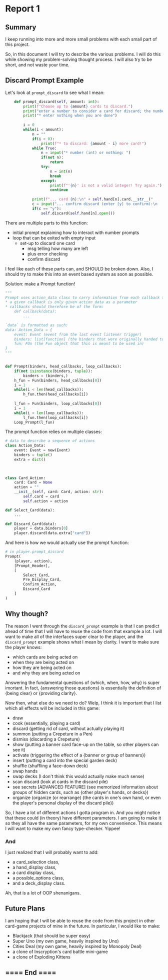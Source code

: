 # Report 1

## Summary
I keep running into more and more small problems with each small part of this project.

So, in this document I will try to describe the various problems. I will do this while showing my problem-solving thought process. I will also try to be short, and not waste your time.

## Discard Prompt Example
Let's look at `prompt_discard` to see what I mean:

```py
    def prompt_discard(self, amount: int):
        print(f"Choose up to {amount} cards to discard.")
        print("enter a number to consider a card for discard; the number is the index of that card within your hand;")
        print("* enter nothing when you are done")
        
        i = 0
        while(i < amount):
            n = ""
            if(i > 0):
                print(f"* to discard: {amount - i} more card!")
            while True:
                n = input("* number (int) or nothing: ")
                if(not n):
                    return
                try:
                    n = int(n)
                    break
                except:
                    print(f"'{n}' is not a valid integer! Try again.")
                    continue
            
            print(f"... card {n}:\n" + self.hand[n].card.__str__("    | "))
            c = input("... confirm discard (enter [y] to confirm):\n    | ")
            if(c == "y"):
                self.discard(self.hand[n].open())
```

There are multiple parts to this function:
* initial prompt explaining how to interact with number prompts
* loop that can be exited with empty input
    * set-up to discard one card
        * msg telling how many are left
        * plus error checking
        * confirm discard

I feel like each of these parts can, and SHOULD be broken down. Also, I should try to make this into an event based system as soon as possible.

Solution: make a Prompt function!
```py
"""
Prompt uses action_data class to carry information from each callback to the next
* a given callback is only given action_data as a parameter
* callbacks should therefore be of the form:
    def callback(data):
        ...

`data` is formatted as such:
data: Action_Data = {
    event: Event (event from the last event listener trigger)
    binders: list[function] (the binders that were originally handed to Prompt)
    fun: FUn (the Fun object that this is meant to be used in)
} 
"""


def Prompt(binders, head_callbacks, loop_callbacks):
    if(not isinstance(binders, tuple)):
        binders = (binders,)
    h_fun = Fun(binders, head_callbacks[0])
    i = 1
    while(i < len(head_callbacks)):
        h_fun.then(head_callbacks[i])
    
    l_fun = Fun(binders, loop_callbacks[0])
    i = 1
    while(i < len(loop_callbacks)):
        l_fun.then(loop_callbacks[i])
    Loop_Prompt(l_fun)

```

The prompt function relies on multiple classes:
```py
# data to describe a sequence of actions
class Action_Data:
    event: Event = new(Event)
    binders = tuple()
    extra = dict()
    
    

class Card_Action:
    card: Card = None
    action = ""
    __init__(self, card: Card, action: str):
        self.card = card
        self.action = action

def Select_Card(data):
    ...

def Discard_Card(data):
    player = data.binders[0]
    player.discard(data.extra["card"])

```

And here is how we would actually use the prompt function:
```py
# in player.prompt_discard
Prompt(
    (player, action),
    [Prompt_Header],
    [
        Select_Card,
        Pre_Display_Card,
        Confirm_Action,
        Discard_Card
    ]
)

```



## Why though?
The reason I went through the `discard_prompt` example is that I can predict ahead of time that I will have to reuse the code from that example a lot. I will want to make all of the interfaces super clear to the player, and the `discard_prompt` example shows what I mean by clarity. I want to make sure the player knows:
* which cards are being acted on
* when they are being acted on
* how they are being acted on
* and why they are being acted on

Answering the fundamental questions of {which, when, how, why} is super imortant. In fact, {answering those questions} is essentially the definition of {being clear} or {providing clarity}.

Now then, what else do we need to do? Welp, I think it is important that I list which all effects will be included in this game:
* draw
* cook (essentially, playing a card)
* discard (getting rid of card, without actually playing it)
* summon (putting a Crepeture in a Pen)
* dismiss (discarding a Crepeture)
* show (putting a banner card face-up on the table, so other players can see it)
* activate (triggering the effect of a {banner or group of banners})
* insert (putting a card into the special garden deck)
* shuffle (shuffling a face-down deck)
* swap hands
* swap decks (I don't think this would actually make much sense)
* scan discard (look at cards in the discard pile)
* see secrets [ADVANCED FEATURE] (see memorized information about groups of hidden cards, such as {other player's hands, or decks})
* organize (organize (or rearrange) {the cards in one's own hand, or even the player's personal display of the discard pile})

So, I have a lot of different actions I gotta program in. And you might notice that these could (in theory) have different parameters. I am going to make it so they all have the same parameters, for my own convenience. This means I will want to make my own fancy type-checker. Yippee!

### And
I just realized that I will probably want to add:
* a card_selection class,
* a hand_display class,
* a card display class,
* a possible_options class,
* and a deck_display class.

Ah, that is a lot of OOP shenanigans.


## Future Plans
I am hoping that I will be able to reuse the code from this project in other card-game projects of mine in the future. In particular, I would like to make:
* Blackjack (that should be super easy)
* Super Uno (my own game, heavily inspired by Uno)
* Cities Deal (my own game, heavily inspired by Monopoly Deal)
* a clone of Inscryption's card battle mini-game
* a clone of Exploding Kittens



## ==== End ==== ##



